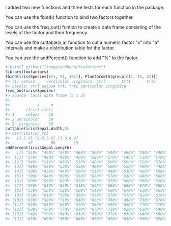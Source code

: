 <!-- README.md is generated from README.Rmd. Please edit that file -->
I added two new functions and three tests for each function in the package.

You can use the fbind() function to bind two factors together.

You can use the freq\_out() funtion to create a data frame consisting of the levels of the factor and their frequency.

You can use the cuttable(x,a) function to cut a numeric factor "x" into "a" intervals and make a distribution table for the factor.

You can use the addPercent() function to add "%" to the factor.

``` r
#install_github("liangqianSheng/foofactors")
library(foofactors)
fbind(iris$Species[c(1, 51, 101)], PlantGrowth$group[c(1, 11, 21)])
#> [1] setosa     versicolor virginica  ctrl       trt1       trt2      
#> Levels: ctrl setosa trt1 trt2 versicolor virginica
freq_out(iris$Species)
#> Source: local data frame [3 x 2]
#> 
#>            x     n
#>       (fctr) (int)
#> 1     setosa    50
#> 2 versicolor    50
#> 3  virginica    50
cuttable(iris$Sepal.Width,3)
#> distribution_tbl
#>   (2,2.8] (2.8,3.6] (3.6,4.4] 
#>        47        88        15
addPercent(iris$Sepal.Length)
#>   [1] "510%" "490%" "470%" "460%" "500%" "540%" "460%" "500%" "440%" "490%"
#>  [11] "540%" "480%" "480%" "430%" "580%" "570%" "540%" "510%" "570%" "510%"
#>  [21] "540%" "510%" "460%" "510%" "480%" "500%" "500%" "520%" "520%" "470%"
#>  [31] "480%" "540%" "520%" "550%" "490%" "500%" "550%" "490%" "440%" "510%"
#>  [41] "500%" "450%" "440%" "500%" "510%" "480%" "510%" "460%" "530%" "500%"
#>  [51] "700%" "640%" "690%" "550%" "650%" "570%" "630%" "490%" "660%" "520%"
#>  [61] "500%" "590%" "600%" "610%" "560%" "670%" "560%" "580%" "620%" "560%"
#>  [71] "590%" "610%" "630%" "610%" "640%" "660%" "680%" "670%" "600%" "570%"
#>  [81] "550%" "550%" "580%" "600%" "540%" "600%" "670%" "630%" "560%" "550%"
#>  [91] "550%" "610%" "580%" "500%" "560%" "570%" "570%" "620%" "510%" "570%"
#> [101] "630%" "580%" "710%" "630%" "650%" "760%" "490%" "730%" "670%" "720%"
#> [111] "650%" "640%" "680%" "570%" "580%" "640%" "650%" "770%" "770%" "600%"
#> [121] "690%" "560%" "770%" "630%" "670%" "720%" "620%" "610%" "640%" "720%"
#> [131] "740%" "790%" "640%" "630%" "610%" "770%" "630%" "640%" "600%" "690%"
#> [141] "670%" "690%" "580%" "680%" "670%" "670%" "630%" "650%" "620%" "590%"
```

